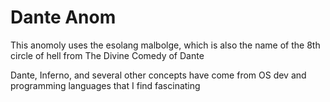 # Dante Anom

This anomoly uses the esolang malbolge, which is also the name of the 8th circle of hell from The Divine Comedy of Dante

Dante, Inferno, and several other concepts have come from OS dev and programming languages that I find fascinating
